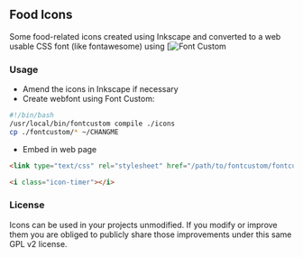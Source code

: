 
## Food Icons

Some food-related icons created using Inkscape and converted to 
a web usable CSS font (like fontawesome) using [![Font Custom](https://github.com/FontCustom/fontcustom)

### Usage

- Amend the icons in Inkscape if necessary
- Create webfont using Font Custom:

```sh
#!/bin/bash
/usr/local/bin/fontcustom compile ./icons
cp ./fontcustom/* ~/CHANGME
```

- Embed in web page 
```html
<link type="text/css" rel="stylesheet" href="/path/to/fontcustom/fontcustom.css" />

<i class="icon-timer"></i>

```

### License
Icons can be used in your projects unmodified. If you modify or improve them you are obliged to 
publicly share those improvements under this same GPL v2 license. 

